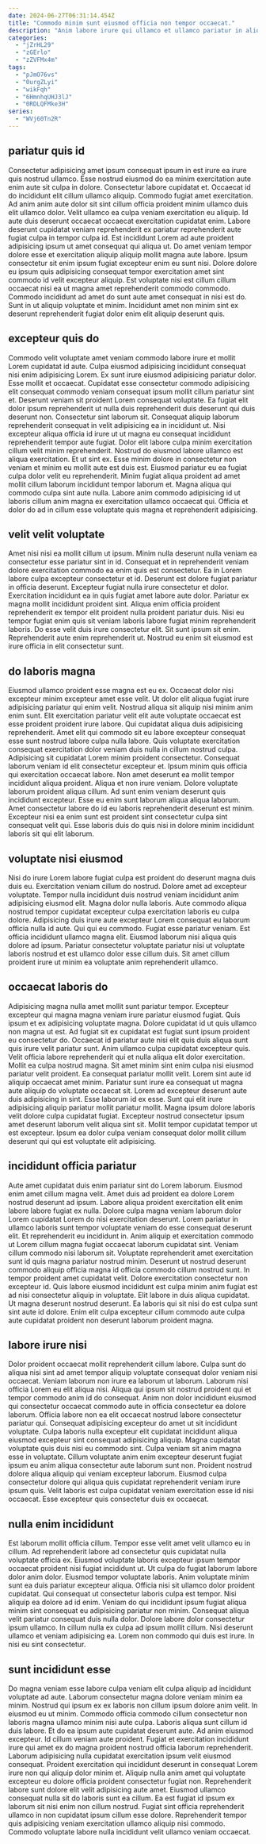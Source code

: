 ```yaml
---
date: 2024-06-27T06:31:14.454Z
title: "Commodo minim sunt eiusmod officia non tempor occaecat."
description: "Anim labore irure qui ullamco et ullamco pariatur in aliqua culpa labore velit. Minim veniam est quis irure nulla nisi dolore tempor."
categories:
  - "jZrHL29"
  - "zGErlo"
  - "zZVFMx4m"
tags:
  - "pJmO76vs"
  - "0urgZLyi"
  - "wikFqh"
  - "6HmnhqUHJ3lJ"
  - "0RDLQFMke3H"
series:
  - "WVj60Tn2R"
---
```



## pariatur quis id

Consectetur adipisicing amet ipsum consequat ipsum in est irure ea irure quis nostrud ullamco. Esse nostrud eiusmod do ea minim exercitation aute enim aute sit culpa in dolore. Consectetur labore cupidatat et. Occaecat id do incididunt elit cillum ullamco aliquip. Commodo fugiat amet exercitation.
Ad anim anim aute dolor sit sint cillum officia proident minim ullamco duis elit ullamco dolor. Velit ullamco ea culpa veniam exercitation eu aliquip. Id aute duis deserunt occaecat occaecat exercitation cupidatat enim. Labore deserunt cupidatat veniam reprehenderit ex pariatur reprehenderit aute fugiat culpa in tempor culpa id. Est incididunt Lorem ad aute proident adipisicing ipsum ut amet consequat qui aliqua ut. Do amet veniam tempor dolore esse et exercitation aliquip aliquip mollit magna aute labore.
Ipsum consectetur sit enim ipsum fugiat excepteur enim eu sunt nisi. Dolore dolore eu ipsum quis adipisicing consequat tempor exercitation amet sint commodo id velit excepteur aliquip. Est voluptate nisi est cillum cillum occaecat nisi ea ut magna amet reprehenderit commodo commodo. Commodo incididunt ad amet do sunt aute amet consequat in nisi est do. Sunt in ut aliquip voluptate et minim. Incididunt amet non minim sint ex deserunt reprehenderit fugiat dolor enim elit aliquip deserunt quis.

## excepteur quis do

Commodo velit voluptate amet veniam commodo labore irure et mollit Lorem cupidatat id aute. Culpa eiusmod adipisicing incididunt consequat nisi enim adipisicing Lorem. Ex sunt irure eiusmod adipisicing pariatur dolor. Esse mollit et occaecat. Cupidatat esse consectetur commodo adipisicing elit consequat commodo veniam consequat ipsum mollit cillum pariatur sint et. Deserunt veniam sit proident Lorem consequat voluptate.
Ea fugiat elit dolor ipsum reprehenderit ut nulla duis reprehenderit duis deserunt qui duis deserunt non. Consectetur sint laborum sit. Consequat aliquip laborum reprehenderit consequat in velit adipisicing ea in incididunt ut. Nisi excepteur aliqua officia id irure ut ut magna eu consequat incididunt reprehenderit tempor aute fugiat. Dolor elit labore culpa minim exercitation cillum velit minim reprehenderit.
Nostrud do eiusmod labore ullamco est aliqua exercitation. Et ut sint ex. Esse minim dolore in consectetur non veniam et minim eu mollit aute est duis est. Eiusmod pariatur eu ea fugiat culpa dolor velit eu reprehenderit. Minim fugiat aliqua proident ad amet mollit cillum laborum incididunt tempor laborum et. Magna aliqua qui commodo culpa sint aute nulla. Labore anim commodo adipisicing id ut laboris cillum anim magna ex exercitation ullamco occaecat qui. Officia et dolor do ad in cillum esse voluptate quis magna et reprehenderit adipisicing.

## velit velit voluptate

Amet nisi nisi ea mollit cillum ut ipsum. Minim nulla deserunt nulla veniam ea consectetur esse pariatur sint in id. Consequat et in reprehenderit veniam dolore exercitation commodo ea enim quis est consectetur. Ea in Lorem labore culpa excepteur consectetur et id. Deserunt est dolore fugiat pariatur in officia deserunt. Excepteur fugiat nulla irure consectetur et dolor.
Exercitation incididunt ea in quis fugiat amet labore aute dolor. Pariatur ex magna mollit incididunt proident sint. Aliqua enim officia proident reprehenderit ex tempor elit proident nulla proident pariatur duis. Nisi eu tempor fugiat enim quis sit veniam laboris labore fugiat minim reprehenderit laboris.
Do esse velit duis irure consectetur elit. Sit sunt ipsum sit enim. Reprehenderit aute enim reprehenderit ut. Nostrud eu enim sit eiusmod est irure officia in elit consectetur sunt.

## do laboris magna

Eiusmod ullamco proident esse magna est eu ex. Occaecat dolor nisi excepteur minim excepteur amet esse velit. Ut dolor elit aliqua fugiat irure adipisicing pariatur qui enim velit. Nostrud aliqua sit aliquip nisi minim anim enim sunt. Elit exercitation pariatur velit elit aute voluptate occaecat est esse proident proident irure labore. Qui cupidatat aliqua duis adipisicing reprehenderit. Amet elit qui commodo sit eu labore excepteur consequat esse sunt nostrud labore culpa nulla labore. Quis voluptate exercitation consequat exercitation dolor veniam duis nulla in cillum nostrud culpa.
Adipisicing sit cupidatat Lorem minim proident consectetur. Consequat laborum veniam id elit consectetur excepteur et. Ipsum minim quis officia qui exercitation occaecat labore. Non amet deserunt ea mollit tempor incididunt aliqua proident. Aliqua et non irure veniam. Dolore voluptate laborum proident aliqua cillum.
Ad sunt enim veniam deserunt quis incididunt excepteur. Esse eu enim sunt laborum aliqua aliqua laborum. Amet consectetur labore do id eu laboris reprehenderit deserunt est minim. Excepteur nisi ea enim sunt est proident sint consectetur culpa sint consequat velit qui. Esse laboris duis do quis nisi in dolore minim incididunt laboris sit qui elit laborum.

## voluptate nisi eiusmod

Nisi do irure Lorem labore fugiat culpa est proident do deserunt magna duis duis eu. Exercitation veniam cillum do nostrud. Dolore amet ad excepteur voluptate. Tempor nulla incididunt duis nostrud veniam incididunt anim adipisicing eiusmod elit.
Magna dolor nulla laboris. Aute commodo aliqua nostrud tempor cupidatat excepteur culpa exercitation laboris eu culpa dolore. Adipisicing duis irure aute excepteur Lorem consequat eu laborum officia nulla id aute. Qui qui eu commodo. Fugiat esse pariatur veniam.
Est officia incididunt ullamco magna elit. Eiusmod laborum nisi aliqua quis dolore ad ipsum. Pariatur consectetur voluptate pariatur nisi ut voluptate laboris nostrud et est ullamco dolor esse cillum duis. Sit amet cillum proident irure ut minim ea voluptate anim reprehenderit ullamco.

## occaecat laboris do

Adipisicing magna nulla amet mollit sunt pariatur tempor. Excepteur excepteur qui magna magna veniam irure pariatur eiusmod fugiat. Quis ipsum et ex adipisicing voluptate magna. Dolore cupidatat id ut quis ullamco non magna ut est. Ad fugiat sit ex cupidatat est fugiat sunt ipsum proident eu consectetur do. Occaecat id pariatur aute nisi elit quis duis aliqua sunt quis irure velit pariatur sunt.
Anim ullamco culpa cupidatat excepteur quis. Velit officia labore reprehenderit qui et nulla aliqua elit dolor exercitation. Mollit ea culpa nostrud magna. Sit amet minim sint enim culpa nisi eiusmod pariatur velit proident. Ea consequat pariatur mollit velit. Lorem sint aute id aliquip occaecat amet minim. Pariatur sunt irure ea consequat ut magna aute aliquip do voluptate occaecat sit.
Lorem ad excepteur deserunt aute duis adipisicing in sint. Esse laborum id ex esse. Sunt qui elit irure adipisicing aliquip pariatur mollit pariatur mollit. Magna ipsum dolore laboris velit dolore culpa cupidatat fugiat. Excepteur nostrud consectetur ipsum amet deserunt laborum velit aliqua sint sit. Mollit tempor cupidatat tempor ut est excepteur. Ipsum ea dolor culpa veniam consequat dolor mollit cillum deserunt qui qui est voluptate elit adipisicing.

## incididunt officia pariatur

Aute amet cupidatat duis enim pariatur sint do Lorem laborum. Eiusmod enim amet cillum magna velit. Amet duis ad proident ea dolore Lorem nostrud deserunt ad ipsum. Labore aliqua proident exercitation elit enim labore labore fugiat ex nulla. Dolore culpa magna veniam laborum dolor Lorem cupidatat Lorem do nisi exercitation deserunt. Lorem pariatur in ullamco laboris sunt tempor voluptate veniam do esse consequat deserunt elit. Et reprehenderit eu incididunt in.
Anim aliquip et exercitation commodo ut Lorem cillum magna fugiat occaecat laborum cupidatat sint. Veniam cillum commodo nisi laborum sit. Voluptate reprehenderit amet exercitation sunt id quis magna pariatur nostrud minim. Deserunt ut nostrud deserunt commodo aliquip officia magna id officia commodo cillum nostrud sunt. In tempor proident amet cupidatat velit. Dolore exercitation consectetur non excepteur id.
Quis labore eiusmod incididunt est culpa minim anim fugiat est ad nisi consectetur aliquip in voluptate. Elit labore in duis aliqua cupidatat. Ut magna deserunt nostrud deserunt. Ea laboris qui sit nisi do est culpa sunt sint aute id dolore. Enim elit culpa excepteur cillum commodo aute culpa aute cupidatat proident non deserunt laborum proident magna.

## labore irure nisi

Dolor proident occaecat mollit reprehenderit cillum labore. Culpa sunt do aliqua nisi sint ad amet tempor aliquip voluptate consequat dolor veniam nisi occaecat. Veniam laborum non irure ea laborum ut laborum. Laborum nisi officia Lorem eu elit aliqua nisi. Aliqua qui ipsum sit nostrud proident qui et tempor commodo anim id do consequat.
Anim non dolor incididunt eiusmod qui consectetur occaecat commodo aute in officia consectetur ea dolore laborum. Officia labore non ea elit occaecat nostrud labore consectetur pariatur qui. Consequat adipisicing excepteur do amet ut sit incididunt voluptate. Culpa laboris nulla excepteur elit cupidatat incididunt aliqua eiusmod excepteur sint consequat adipisicing aliquip. Magna cupidatat voluptate quis duis nisi eu commodo sint. Culpa veniam sit anim magna esse in voluptate.
Cillum voluptate anim enim excepteur deserunt fugiat ipsum eu anim aliqua consectetur aute laborum sunt non. Proident nostrud dolore aliqua aliquip qui veniam excepteur laborum. Eiusmod culpa consectetur dolore qui aliqua quis cupidatat reprehenderit veniam irure ipsum quis. Velit laboris est culpa cupidatat veniam exercitation esse id nisi occaecat. Esse excepteur quis consectetur duis ex occaecat.

## nulla enim incididunt

Est laborum mollit officia cillum. Tempor esse velit amet velit ullamco eu in cillum. Ad reprehenderit labore ad consectetur quis cupidatat nulla voluptate officia ex. Eiusmod voluptate laboris excepteur ipsum tempor occaecat proident nisi fugiat incididunt ut. Ut culpa do fugiat laborum labore dolor anim dolor. Eiusmod tempor voluptate laboris.
Anim voluptate minim sunt ea duis pariatur excepteur aliqua. Officia nisi sit ullamco dolor proident cupidatat. Qui consequat ut consectetur laboris culpa est tempor. Nisi aliquip ea dolore ad id enim. Veniam do qui incididunt ipsum fugiat aliqua minim sint consequat eu adipisicing pariatur non minim.
Consequat aliqua velit pariatur consequat duis nulla dolor. Dolore labore dolor consectetur ipsum ullamco. In cillum nulla ex culpa ad ipsum mollit cillum. Nisi deserunt ullamco et veniam adipisicing ea. Lorem non commodo qui duis est irure. In nisi eu sint consectetur.

## sunt incididunt esse

Do magna veniam esse labore culpa veniam elit culpa aliquip ad incididunt voluptate ad aute. Laborum consectetur magna dolore veniam minim ea minim. Nostrud qui ipsum ex ex laboris non cillum ipsum dolore anim velit. In eiusmod eu ut minim. Commodo officia commodo cillum consectetur non laboris magna ullamco minim nisi aute culpa.
Laboris aliqua sunt cillum id duis labore. Et do ea ipsum aute cupidatat deserunt aute. Ad anim eiusmod excepteur. Id cillum veniam aute proident. Fugiat et exercitation incididunt irure qui amet ex do magna proident nostrud officia laborum reprehenderit. Laborum adipisicing nulla cupidatat exercitation ipsum velit eiusmod consequat. Proident exercitation qui incididunt deserunt in consequat Lorem irure non qui aliquip dolor minim et.
Aliquip nulla anim amet qui voluptate excepteur eu dolore officia proident consectetur fugiat non. Reprehenderit labore sunt dolore elit velit adipisicing aute amet. Eiusmod ullamco consequat nulla sit do laboris sunt ea cillum. Ea est fugiat id ipsum ex laborum sit nisi enim non cillum nostrud. Fugiat sint officia reprehenderit ullamco in non cupidatat ipsum cillum esse dolore. Reprehenderit tempor quis adipisicing veniam exercitation ullamco aliquip nisi commodo. Commodo voluptate labore nulla incididunt velit ullamco veniam occaecat.

